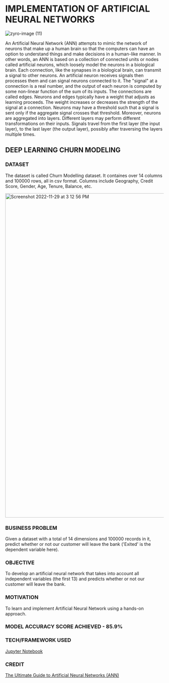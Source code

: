 # IMPLEMENTATION OF ARTIFICIAL NEURAL NETWORKS

![zyro-image (11)](https://user-images.githubusercontent.com/94697656/204490914-d4d554d2-44e7-41db-9c47-dd0dc4223ce7.png)


An Artificial Neural Network (ANN) attempts to mimic the network of neurons that make up a human brain so that the computers can have an option to understand things and make decisions in a human-like manner. 
In other words, an ANN is based on a collection of connected units or nodes called artificial neurons, which loosely model the neurons in a biological brain. Each connection, like the synapses in a biological brain, can transmit a signal to other neurons. An artificial neuron receives signals then processes them and can signal neurons connected to it. 
The "signal" at a connection is a real number, and the output of each neuron is computed by some non-linear function of the sum of its inputs. The connections are called edges. Neurons and edges typically have a weight that adjusts as learning proceeds.
The weight increases or decreases the strength of the signal at a connection. Neurons may have a threshold such that a signal is sent only if the aggregate signal crosses that threshold. Moreover, neurons are aggregated into layers. 
Different layers may perform different transformations on their inputs. Signals travel from the first layer (the input layer), to the last layer (the output layer), possibly after traversing the layers multiple times.


## DEEP LEARNING CHURN MODELING
### DATASET
The dataset is called Churn Modelling dataset. It containes over 14 columns and 100000 rows, all in csv format. Columns include Geography, Credit Score, Gender, Age, Tenure, Balance, etc.

<img width="1029" alt="Screenshot 2022-11-29 at 3 12 56 PM" src="https://user-images.githubusercontent.com/94697656/204494727-8b37aa7a-f5c3-426e-b23e-6363395cf1ac.png">


### BUSINESS PROBLEM
Given a dataset with a total of 14 dimensions and 100000 records in it, predict whether or not our customer will leave the bank ('Exited' is the dependent variable here).

### OBJECTIVE
To develop an artificial neural network that takes into account all independent variables (the first 13) and predicts whether or not our customer will leave the bank.

### MOTIVATION
To learn and implement Artificial Neural Network using a hands-on approach.

### MODEL ACCURACY SCORE ACHIEVED - 85.9%

### TECH/FRAMEWORK USED
[Jupyter Notebook](https://jupyter.org/)

### CREDIT
[The Ultimate Guide to Artificial Neural Networks (ANN)](https://www.superdatascience.com/blogs/the-ultimate-guide-to-artificial-neural-networks-ann)

